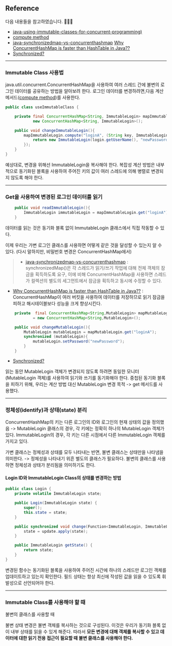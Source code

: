 
## Reference

다음 내용들을 참고하였습니다. 🙇🏻‍♂️
- [java-using-immutable-classes-for-concurrent-programming)](https://dzone.com/articles/java-using-immutable-classes-for-concurrent-programming)
- [compute method](https://jakubmarian.com/difference-between-compute-and-calculate/)
- [java-synchronizedmap-vs-concurrenthashmap](https://www.baeldung.com/java-synchronizedmap-vs-concurrenthashmap)
[Why ConcurrentHashMap is faster than HashTable in Java??](https://stackoverflow.com/questions/12646404/concurrenthashmap-and-hashtable-in-java)
- [Synchronized?](https://www.mygreatlearning.com/blog/synchronization-in-java/)

---

### Immutable Class 사용법

java.util.concurrent.ConcurrentHashMap을 사용하여 
여러 스레드 간에 불변의 로그인 데이터를 공유하는 방법을 알아보려 한다. 
로그인 데이터를 변경하려면,다음 계산 메서드([compute method](https://jakubmarian.com/difference-between-compute-and-calculate/))를 사용한다.

```java
public class useImmutableClass {

    private final ConcurrentHashMap<String, ImmutableLogin> mapImmutableLogin =
            new ConcurrentHashMap<String, ImmutableLogin>();

    public void changeImmutableLogin(){
        mapImmutableLogin.compute("loginA", (String key, ImmutableLogin login) -> {
            return new ImmutableLogin(login.getUserName(), "newPassword");
        });
    }
}
```

예상대로, 변경을 위해선 ImmutableLogin을 복사해야 한다. 
복잡성 계산 방법은 내부적으로 동기화된 블록을 사용하여 주어진 키의 값이 여러 스레드에 의해 병렬로 변경되지 않도록 해야 한다.

---

### Get을 사용하여 변경된 로그인 데이터를 읽기

```java
    public void readImmutableLogin(){
        ImmutableLogin immutableLogin = mapImmutableLogin.get("loginA");
    }
```

데이터를 읽는 것은 동기화 블록 없이 ImmutableLogin 클래스에서 직접 작동할 수 있다.

이제 우리는 가변 로그인 클래스를 사용하면 어떻게 같은 것을 달성할 수 있는지 알 수 있다. (다시 말하지만, 비밀번호 변경은 ConcurrentHashMap에서)
  >- [java-synchronizedmap-vs-concurrenthashmap](https://www.baeldung.com/java-synchronizedmap-vs-concurrenthashmap) : synchronizedMap()은 각 스레드가 읽기/쓰기 작업에 대해 전체 객체의 잠금을 획득하도록 요구, 이에 비해 ConcurrentHashMap을 사용하면 스레드가 컬렉션의 별도의 세그먼트에서 잠금을 획득하고 동시에 수정할 수 있다.
  - [Why ConcurrentHashMap is faster than HashTable in Java??](https://stackoverflow.com/questions/12646404/concurrenthashmap-and-hashtable-in-java)  : 
ConcurrentHashMap이 여러 버킷을 사용하여 데이터를 저장하므로 읽기 잠금을 피하고 해시테이블보다 성능을 크게 향상시킨다.
  

```java
    private  final ConcurrentHashMap<String,MutableLogin> mapMutableLogin
            = new ConcurrentHashMap<String,MutableLogin>();

    public void changeMutableLogin(){
        MutableLogin mutableLogin = mapMutableLogin.get("loginA");
        synchronized (mutableLogin){
            mutableLogin.setPassword("newPassword");
        }
    }
```
- [Synchronized?](https://www.mygreatlearning.com/blog/synchronization-in-java/)

읽는 동안 MutableLogin 객체가 변경되지 않도록 하려면 동일한 모니터(MutableLogin 객체)를 사용하여 읽기와 쓰기를 동기화해야 한다. 
중첩된 동기화 블록을 피하기 위해, 우리는 계산 방법 대신 MutableLogin 변경 목적 -> get 메서드를 사용했다.

---

### 정체성(identify)과 상태(state) 분리

ConcurrentHashMap의 키는 다른 로그인의 ID와 로그인의 현재 상태의 값을 정의했음 ->
MutableLogin 클래스의 경우, 각 키에는 정확히 하나의 MutableLogin 객체가 있다. 
ImmutableLogin의 경우, 각 키는 다른 시점에서 다른 ImmutableLogin 객체를 가지고 있다. 

가변 클래스는 정체성과 상태를 모두 나타내는 반면, 불변 클래스는 상태만을 나타냄을 의미한다. -> 정체성을 나타내기 위흔 별도의 클래스가 필요하다. 
불변의 클래스를 사용하면 정체성과 상태가 분리됨을 의미하기도 한다.

#### Login ID와 ImmutableLogin Class의 상태를 변경하는 방법
```java
public class Login {
    private volatile ImmutableLogin state;

    public Login(ImmutableLogin state) {
        super();
        this.state = state;
    }

    public synchronized void change(Function<ImmutableLogin, ImmutableLogin> update){
        state = update.apply(state);
    }

    public ImmutableLogin getState() {
        return state;
    }
}
```
변경된 함수는 동기화된 블록을 사용하여 주어진 시간에 하나의 스레드만 로그인 객체를 업데이트하고 있는지 확인한다. 
필드 상태는 항상 최신에 작성된 값을 읽을 수 있도록 휘발성으로 선언되어야 한다.

---

### Immutable Class를 사용해야 할 때

불변의 클래스를 사용할 때

불변 상태 변경은 불변 객체를 복사하는 것으로 구성된다. 
이것은 우리가 동기화 블록 없이 내부 상태를 읽을 수 있게 해준다. 
따라서 __모든 변경에 대해 객체를 복사할 수 있고 데이터에 대한 읽기 전용 접근이 필요할 때 불변 클래스를 사용해야 한다.__
